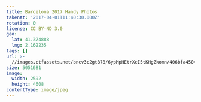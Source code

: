 ```yaml
---
title: Barcelona 2017 Handy Photos
takenAt: '2017-04-01T11:40:30.000Z'
rotation: 0
license: CC BY-ND 3.0
geo:
  lat: 41.374888
  lng: 2.162235
tags: []
url: >-
  //images.ctfassets.net/bncv3c2gt878/6ypMpHEtrXcI5tKHgZkomn/406bfa450476ea9aadec2af0eaeda5a4/barcelona-2017-handy-photos_34104555535_o
size: 5051681
image:
  width: 2592
  height: 4608
contentType: image/jpeg
---
```


